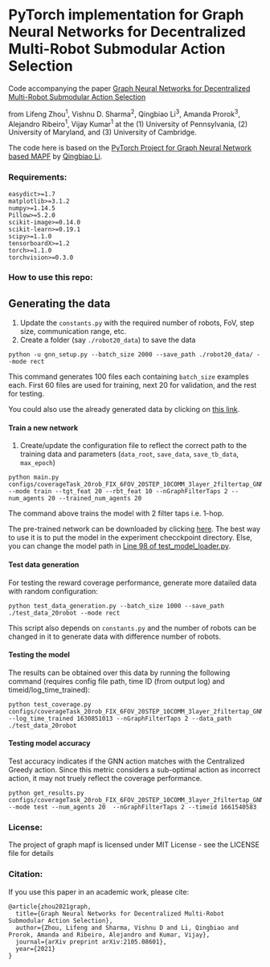 # PyTorch implementation for Graph Neural Networks for Decentralized Multi-Robot Submodular Action Selection
Code accompanying the paper
[Graph Neural Networks for Decentralized Multi-Robot Submodular Action Selection](https://arxiv.org/abs/2105.08601) 

from Lifeng Zhou<sup>1</sup>, Vishnu D. Sharma<sup>2</sup>, Qingbiao Li<sup>3</sup>, Amanda Prorok<sup>3</sup>, Alejandro Ribeiro<sup>1</sup>, Vijay Kumar<sup>1</sup>
at the (1) University of Pennsylvania, (2) University of Maryland, and (3) University of Cambridge.

The code here is based on the [PyTorch Project for Graph Neural Network based MAPF](https://github.com/proroklab/gnn_pathplanning) by [Qingbiao Li](https://github.com/QingbiaoLi).

### Requirements:
```
easydict>=1.7
matplotlib>=3.1.2
numpy>=1.14.5
Pillow>=5.2.0
scikit-image>=0.14.0
scikit-learn>=0.19.1
scipy>=1.1.0
tensorboardX>=1.2
torch>=1.1.0
torchvision>=0.3.0
```
### How to use this repo:

## Generating the data
1. Update the `constants.py` with the required number of robots, FoV, step size, communication range, etc.
2. Create a folder (say `./robot20_data`) to save the data 
```
python -u gnn_setup.py --batch_size 2000 --save_path ./robot20_data/ --mode rect
```
This command generates 100 files each containing `batch_size` examples each. First 60 files are used for training, next 20 for validation, and the rest for testing.

You could also use the already generated data by clicking on [this link](https://obj.umiacs.umd.edu/publicdata/gnn_planner_data/gnn_training_data.zip).

#### Train a new network
1. Create/update the configuration file to reflect the correct path to the training data and parameters (`data_root`, `save_data`, `save_tb_data`, `max_epoch`) 
```
python main.py configs/coverageTask_20rob_FIX_6FOV_20STEP_10COMM_3layer_2filtertap_GNN2layer_32_128.json --mode train --tgt_feat 20 --rbt_feat 10 --nGraphFilterTaps 2 --num_agents 20 --trained_num_agents 20
```
The command above trains the model with 2 filter taps i.e. 1-hop.

The pre-trained network can be downloaded by clicking [here](https://obj.umiacs.umd.edu/publicdata/gnn_planner_data/checkpoint_1500.pth.tar). The best way to use it is to put the model in the experiment checckpoint directory. Else, you can change the model path in [Line 98 of test_model_loader.py](https://github.com/VishnuDuttSharma/deep-multirobot-task/blob/main/test_model_loader.py#L98).

#### Test data generation
For testing the reward coverage performance, generate more datailed data with random configuration:
```
python test_data_generation.py --batch_size 1000 --save_path ./test_data_20robot --mode rect
```
This script also depends on `constants.py` and the number of robots can be changed in it to generate data with difference number of robots.


#### Testing the model
The results can be obtained over this data by running the following command (requires config file path, time ID (from output log) and timeid/log_time_trained):
```
python test_coverage.py configs/coverageTask_20rob_FIX_6FOV_20STEP_10COMM_3layer_2filtertap_GNN2layer_32_128.json --log_time_trained 1630851013 --nGraphFilterTaps 2 --data_path ./test_data_20robot
```


#### Testing model accuracy
Test accuracy indicates if the GNN action matches with the Centralized Greedy action. Since this metric considers a sub-optimal action as incorrect action, it may not truely reflect the coverage performance.

```
python get_results.py configs/coverageTask_20rob_FIX_6FOV_20STEP_10COMM_3layer_2filtertap_GNN2layer_32_128.json --mode test --num_agents 20  --nGraphFilterTaps 2 --timeid 1661540583
```


### License:
The project of graph mapf is licensed under MIT License - see the LICENSE file for details

### Citation:
If you use this paper in an academic work, please cite:
```
@article{zhou2021graph,
  title={Graph Neural Networks for Decentralized Multi-Robot Submodular Action Selection},
  author={Zhou, Lifeng and Sharma, Vishnu D and Li, Qingbiao and Prorok, Amanda and Ribeiro, Alejandro and Kumar, Vijay},
  journal={arXiv preprint arXiv:2105.08601},
  year={2021}
}
```
